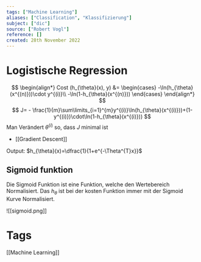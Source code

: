 ```yaml
---
tags: ["Machine Learning"]
aliases: ["Classification", "Klassifizierung"]
subject: ["dic"]
source: ["Robert Vogl"]
reference: []
created: 28th November 2022
---
```


# Logistische Regression
$$
\begin{align*}
Cost (h_{\theta}(x), y) &=
\begin{cases}
-\ln(h_{\theta}(x^{(n)}))\cdot y^{(i)}\\
-\ln(1-h_{\theta}(x^{(n)}))
\end{cases}
\end{align*}
$$
$$
J= - \frac{1}{m}\sum\limits_{i=1}^{m}y^{(i)}\ln(h_{\theta}(x^{(i)}))+(1-y^{(i)})\cdot\ln(1-h_{\theta}(x^{(i)}))
$$
Man Verändert $\theta^{(i)}$ so, dass $J$ minimal ist
- [[Gradient Descent]]

Output: $h_{\theta}(x)=\dfrac{1}{1+e^{-\Theta^{T}x}}$
## Sigmoid funktion
Die Sigmoid Funktion ist eine Funktion, welche den Wertebereich Normalisiert.
Das $h_{\theta}$ ist bei der kosten Funktion immer mit der Sigmoid Kurve Normalisiert.

![[sigmoid.png]]

# Tags
[[Machine Learning]]